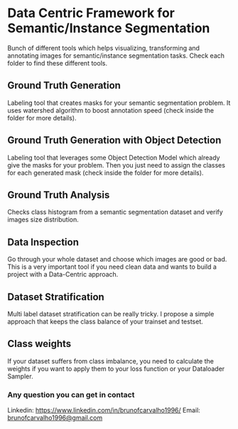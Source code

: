 # Data Centric Framework for Semantic/Instance Segmentation

Bunch of different tools which helps visualizing, transforming and annotating images for semantic/instance segmentation tasks. Check each folder to find these different tools.

## Ground Truth Generation

Labeling tool that creates masks for your semantic segmentation problem. It uses watershed algorithm to boost annotation speed (check inside the folder for more details).

## Ground Truth Generation with Object Detection

Labeling tool that leverages some Object Detection Model which already give the masks for your problem. Then you just need to assign the classes
for each generated mask (check inside the folder for more details).

## Ground Truth Analysis

Checks class histogram from a semantic segmentation dataset and verify images size distribution.

## Data Inspection

Go through your whole dataset and choose which images are good or bad. This is a very important tool if you need clean data and wants to 
build a project with a Data-Centric approach.

## Dataset Stratification

Multi label dataset stratification can be really tricky. I propose a simple approach that keeps the class balance 
of your trainset and testset.

## Class weights

If your dataset suffers from class imbalance, you need to calculate the weights if you want to apply them to your loss function or 
your Dataloader Sampler.



### Any question you can get in contact

Linkedin: https://www.linkedin.com/in/brunofcarvalho1996/
Email: brunofcarvalho1996@gmail.com
